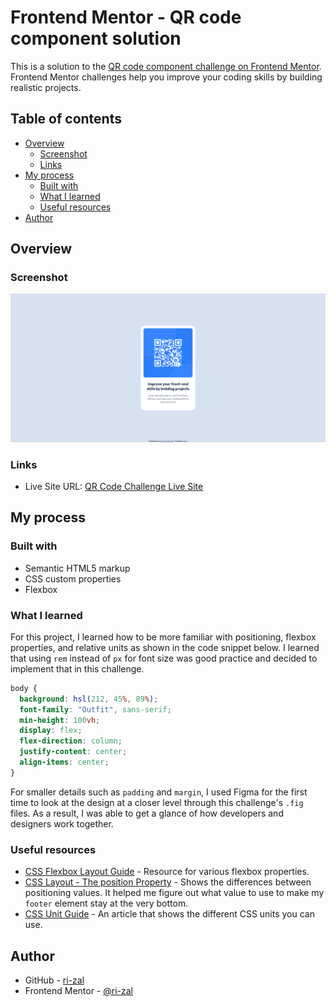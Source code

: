 # Frontend Mentor - QR code component solution

This is a solution to the [QR code component challenge on Frontend Mentor](https://www.frontendmentor.io/challenges/qr-code-component-iux_sIO_H). Frontend Mentor challenges help you improve your coding skills by building realistic projects. 

## Table of contents

- [Overview](#overview)
  - [Screenshot](#screenshot)
  - [Links](#links)
- [My process](#my-process)
  - [Built with](#built-with)
  - [What I learned](#what-i-learned)
  - [Useful resources](#useful-resources)
- [Author](#author)

## Overview

### Screenshot

![Solution Screenshot](./qr-code-ss-solution.png)

### Links

- Live Site URL: [QR Code Challenge Live Site](https://ri-zal.github.io/frontend-mentor)

## My process

### Built with

- Semantic HTML5 markup
- CSS custom properties
- Flexbox

### What I learned

For this project, I learned how to be more familiar with positioning, flexbox properties, and relative units as shown in the code snippet below. I learned that using ``rem`` instead of ``px`` for font size was good practice and decided to implement that in this challenge.

```css
body {
  background: hsl(212, 45%, 89%);
  font-family: "Outfit", sans-serif;
  min-height: 100vh;
  display: flex;
  flex-direction: column;
  justify-content: center;
  align-items: center;
}
```

For smaller details such as ``padding`` and ``margin``, I used Figma for the first time to look at the design at a closer level through this challenge's ``.fig`` files. As a result, I was able to get a glance of how developers and designers work together.

### Useful resources

- [CSS Flexbox Layout Guide](https://css-tricks.com/snippets/css/a-guide-to-flexbox/) - Resource for various flexbox properties.
- [CSS Layout - The position Property](https://www.w3schools.com/css/css_positioning.asp) - Shows the differences between positioning values. It helped me figure out what value to use to make my ``footer`` element stay at the very bottom.
- [CSS Unit Guide](https://www.freecodecamp.org/news/css-unit-guide/) - An article that shows the different CSS units you can use.

## Author

- GitHub - [ri-zal](https://github.com/ri-zal)
- Frontend Mentor - [@ri-zal](https://www.frontendmentor.io/profile/ri-zal)